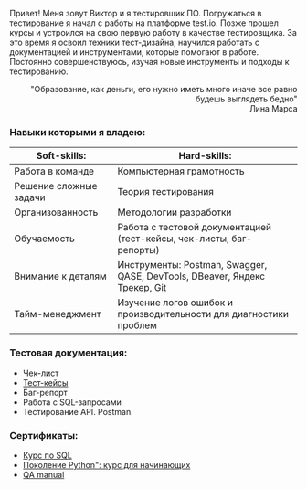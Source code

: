 Привет!
Меня зовут Виктор и я тестировщик ПО. Погружаться в тестирование я начал с работы на платформе test.io. Позже прошел курсы и устроился на свою первую работу в качестве тестировщика. За это время я освоил техники тест-дизайна, научился работать с документацией и инструментами, которые помогают в работе. Постоянно совершенствуюсь, изучая новые инструменты и подходы к тестированию.

<div align="right">"Образование, как деньги, его нужно иметь много иначе все равно будешь выглядеть бедно" <br>
  Лина Марса</div>

### Навыки которыми я владею:
<table>
  <thead>
  <tr>
    <th>Soft-skills: </th>
    <th>Hard-skills:</th>
  </tr>
  </thead>
  <tbody>
  <tr>
    <td>Работа в команде </td>
    <td>Компьютерная грамотность</td>
  </tr>
    <tr>
    <td>Решение сложные задачи</td>
    <td>Теория тестирования</td>
  </tr>
    <tr>
    <td>Организованность</td>
    <td>Методологии разработки</td>
  </tr>
  <tr>
    <td>Обучаемость</td>
    <td>Работа с тестовой документацией (тест-кейсы, чек-листы, баг-репорты)</td>
  </tr>
  <tr>
    <td>Внимание к деталям</td>
    <td>Инструменты: Postman, Swagger, QASE, DevTools, DBeaver, Яндекс Трекер, Git</td>
  </tr>
  <tr>
    <td>Тайм-менеджмент</td>
    <td>Изучение логов ошибок и производительности для диагностики проблем</td>
  </tr>
  </tbody>
</table>

### Тестовая документация:
- Чек-лист
- <a href="https://github.com/Asmoday87/Asmoday87/blob/main/test-case.md">Тест-кейсы</a>
- Баг-репорт
- Работа с SQL-запросами
- Тестирование API. Postman.

### Сертификаты:
- <a href="https://github.com/Asmoday87/Asmoday87/blob/main/stepik-certificate-python.pdf](https://github.com/Asmoday87/Asmoday87/blob/main/certificate-SQL.pdf">Курс по SQL</a>
- <a href="https://github.com/Asmoday87/Asmoday87/blob/main/stepik-certificate-python.pdf">Поколение Python": курс для начинающих</a>
- <a href="https://github.com/Asmoday87/Asmoday87/blob/main/stepik-certificate-python.pdf](https://github.com/Asmoday87/Asmoday87/blob/main/QA-Manual.pdf">QA manual</a>
